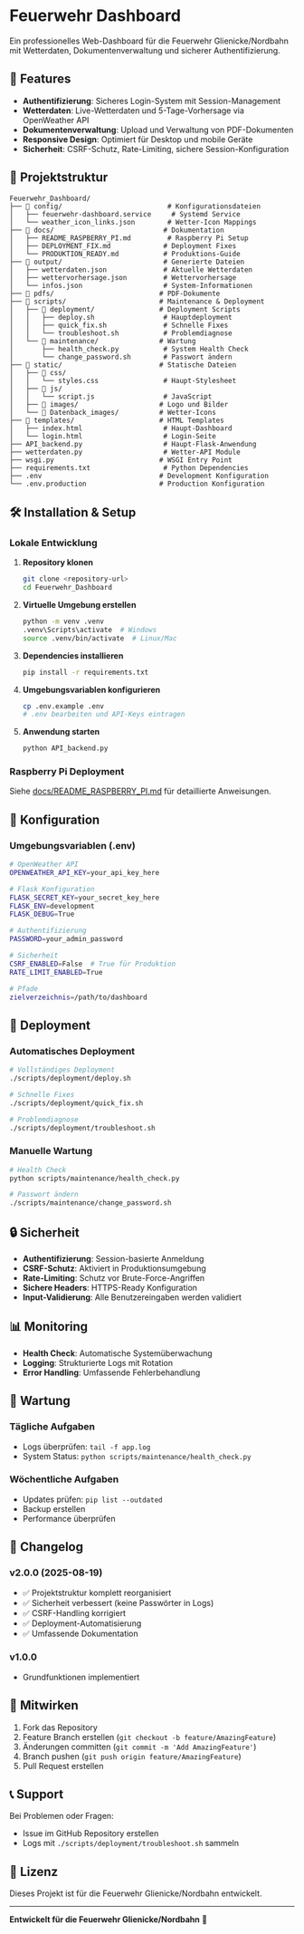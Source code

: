 # Feuerwehr Dashboard

Ein professionelles Web-Dashboard für die Feuerwehr Glienicke/Nordbahn mit Wetterdaten, Dokumentenverwaltung und sicherer Authentifizierung.

## 🚀 Features

- **Authentifizierung**: Sicheres Login-System mit Session-Management
- **Wetterdaten**: Live-Wetterdaten und 5-Tage-Vorhersage via OpenWeather API
- **Dokumentenverwaltung**: Upload und Verwaltung von PDF-Dokumenten
- **Responsive Design**: Optimiert für Desktop und mobile Geräte
- **Sicherheit**: CSRF-Schutz, Rate-Limiting, sichere Session-Konfiguration

## 📁 Projektstruktur

```
Feuerwehr_Dashboard/
├── 📂 config/                          # Konfigurationsdateien
│   ├── feuerwehr-dashboard.service     # Systemd Service
│   └── weather_icon_links.json        # Wetter-Icon Mappings
├── 📂 docs/                           # Dokumentation
│   ├── README_RASPBERRY_PI.md         # Raspberry Pi Setup
│   ├── DEPLOYMENT_FIX.md             # Deployment Fixes
│   └── PRODUKTION_READY.md           # Produktions-Guide
├── 📂 output/                         # Generierte Dateien
│   ├── wetterdaten.json              # Aktuelle Wetterdaten
│   ├── wettervorhersage.json         # Wettervorhersage
│   └── infos.json                    # System-Informationen
├── 📂 pdfs/                          # PDF-Dokumente
├── 📂 scripts/                       # Maintenance & Deployment
│   ├── 📂 deployment/                # Deployment Scripts
│   │   ├── deploy.sh                 # Hauptdeployment
│   │   ├── quick_fix.sh              # Schnelle Fixes
│   │   └── troubleshoot.sh           # Problemdiagnose
│   └── 📂 maintenance/               # Wartung
│       ├── health_check.py           # System Health Check
│       └── change_password.sh        # Passwort ändern
├── 📂 static/                        # Statische Dateien
│   ├── 📂 css/
│   │   └── styles.css                # Haupt-Stylesheet
│   ├── 📂 js/
│   │   └── script.js                 # JavaScript
│   ├── 📂 images/                    # Logo und Bilder
│   └── 📂 Datenback_images/          # Wetter-Icons
├── 📂 templates/                     # HTML Templates
│   ├── index.html                    # Haupt-Dashboard
│   └── login.html                    # Login-Seite
├── API_backend.py                    # Haupt-Flask-Anwendung
├── wetterdaten.py                    # Wetter-API Module
├── wsgi.py                          # WSGI Entry Point
├── requirements.txt                  # Python Dependencies
├── .env                             # Development Konfiguration
└── .env.production                  # Production Konfiguration
```

## 🛠️ Installation & Setup

### Lokale Entwicklung

1. **Repository klonen**
   ```bash
   git clone <repository-url>
   cd Feuerwehr_Dashboard
   ```

2. **Virtuelle Umgebung erstellen**
   ```bash
   python -m venv .venv
   .venv\Scripts\activate  # Windows
   source .venv/bin/activate  # Linux/Mac
   ```

3. **Dependencies installieren**
   ```bash
   pip install -r requirements.txt
   ```

4. **Umgebungsvariablen konfigurieren**
   ```bash
   cp .env.example .env
   # .env bearbeiten und API-Keys eintragen
   ```

5. **Anwendung starten**
   ```bash
   python API_backend.py
   ```

### Raspberry Pi Deployment

Siehe [docs/README_RASPBERRY_PI.md](docs/README_RASPBERRY_PI.md) für detaillierte Anweisungen.

## 🔧 Konfiguration

### Umgebungsvariablen (.env)

```bash
# OpenWeather API
OPENWEATHER_API_KEY=your_api_key_here

# Flask Konfiguration
FLASK_SECRET_KEY=your_secret_key_here
FLASK_ENV=development
FLASK_DEBUG=True

# Authentifizierung
PASSWORD=your_admin_password

# Sicherheit
CSRF_ENABLED=False  # True für Produktion
RATE_LIMIT_ENABLED=True

# Pfade
zielverzeichnis=/path/to/dashboard
```

## 🚀 Deployment

### Automatisches Deployment

```bash
# Vollständiges Deployment
./scripts/deployment/deploy.sh

# Schnelle Fixes
./scripts/deployment/quick_fix.sh

# Problemdiagnose
./scripts/deployment/troubleshoot.sh
```

### Manuelle Wartung

```bash
# Health Check
python scripts/maintenance/health_check.py

# Passwort ändern
./scripts/maintenance/change_password.sh
```

## 🔒 Sicherheit

- **Authentifizierung**: Session-basierte Anmeldung
- **CSRF-Schutz**: Aktiviert in Produktionsumgebung
- **Rate-Limiting**: Schutz vor Brute-Force-Angriffen
- **Sichere Headers**: HTTPS-Ready Konfiguration
- **Input-Validierung**: Alle Benutzereingaben werden validiert

## 📊 Monitoring

- **Health Check**: Automatische Systemüberwachung
- **Logging**: Strukturierte Logs mit Rotation
- **Error Handling**: Umfassende Fehlerbehandlung

## 🔄 Wartung

### Tägliche Aufgaben
- Logs überprüfen: `tail -f app.log`
- System Status: `python scripts/maintenance/health_check.py`

### Wöchentliche Aufgaben
- Updates prüfen: `pip list --outdated`
- Backup erstellen
- Performance überprüfen

## 📝 Changelog

### v2.0.0 (2025-08-19)
- ✅ Projektstruktur komplett reorganisiert
- ✅ Sicherheit verbessert (keine Passwörter in Logs)
- ✅ CSRF-Handling korrigiert
- ✅ Deployment-Automatisierung
- ✅ Umfassende Dokumentation

### v1.0.0
- Grundfunktionen implementiert

## 🤝 Mitwirken

1. Fork das Repository
2. Feature Branch erstellen (`git checkout -b feature/AmazingFeature`)
3. Änderungen committen (`git commit -m 'Add AmazingFeature'`)
4. Branch pushen (`git push origin feature/AmazingFeature`)
5. Pull Request erstellen

## 📞 Support

Bei Problemen oder Fragen:
- Issue im GitHub Repository erstellen
- Logs mit `./scripts/deployment/troubleshoot.sh` sammeln

## 📄 Lizenz

Dieses Projekt ist für die Feuerwehr Glienicke/Nordbahn entwickelt.

---

**Entwickelt für die Feuerwehr Glienicke/Nordbahn** 🚒

